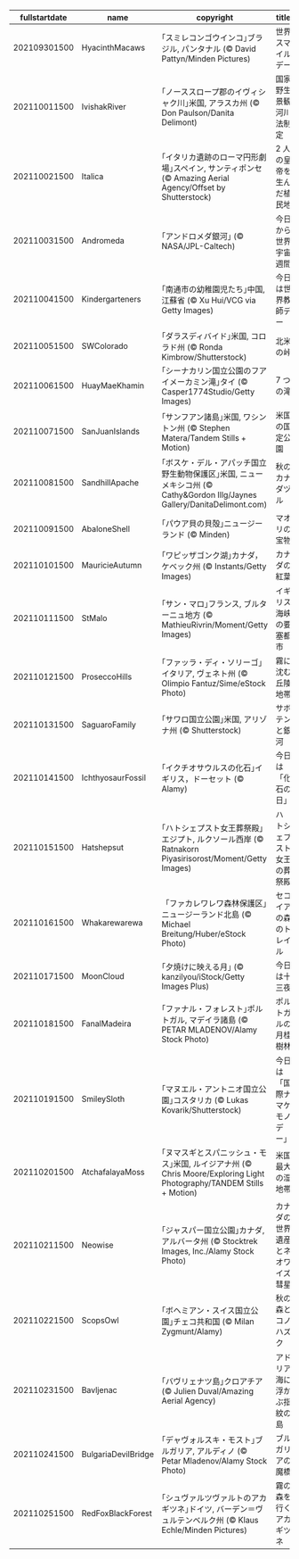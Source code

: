 |fullstartdate|name|copyright|title|image|
|--|--|--|--|--|
202109301500|HyacinthMacaws|｢スミレコンゴウインコ｣ブラジル, パンタナル (© David Pattyn/Minden Pictures)|世界スマイルデー|![](/ja-JP/2021/10/202109301500HyacinthMacaws.jpg)|
202110011500|IvishakRiver|｢ノーススロープ郡のイヴィシャク川｣米国, アラスカ州 (© Don Paulson/Danita Delimont)|国家野生景観河川法制定|![](/ja-JP/2021/10/202110011500IvishakRiver.jpg)|
202110021500|Italica|｢イタリカ遺跡のローマ円形劇場｣スペイン, サンティポンセ (© Amazing Aerial Agency/Offset by Shutterstock)|2 人の皇帝を生んだ植民地|![](/ja-JP/2021/10/202110021500Italica.jpg)|
202110031500|Andromeda|｢アンドロメダ銀河｣ (© NASA/JPL-Caltech)|今日から世界宇宙週間|![](/ja-JP/2021/10/202110031500Andromeda.jpg)|
202110041500|Kindergarteners|｢南通市の幼稚園児たち｣中国, 江蘇省 (© Xu Hui/VCG via Getty Images)|今日は世界教師デー|![](/ja-JP/2021/10/202110041500Kindergarteners.jpg)|
202110051500|SWColorado|｢ダラスディバイド｣米国, コロラド州 (© Ronda Kimbrow/Shutterstock)|北米の峠|![](/ja-JP/2021/10/202110051500SWColorado.jpg)|
202110061500|HuayMaeKhamin|｢シーナカリン国立公園のフアイメーカミン滝｣タイ (© Casper1774Studio/Getty Images)|7 つの滝|![](/ja-JP/2021/10/202110061500HuayMaeKhamin.jpg)|
202110071500|SanJuanIslands|｢サンフアン諸島｣米国, ワシントン州 (© Stephen Matera/Tandem Stills + Motion)|米国の国定公園|![](/ja-JP/2021/10/202110071500SanJuanIslands.jpg)|
202110081500|SandhillApache|｢ボスケ・デル・アパッチ国立野生動物保護区｣米国, ニューメキシコ州 (© Cathy&Gordon Illg/Jaynes Gallery/DanitaDelimont.com)|秋のカナダヅル|![](/ja-JP/2021/10/202110081500SandhillApache.jpg)|
202110091500|AbaloneShell|｢パウア貝の貝殻｣ニュージーランド (© Minden)|マオリの宝物|![](/ja-JP/2021/10/202110091500AbaloneShell.jpg)|
202110101500|MauricieAutumn|｢ワピッザゴンク湖｣カナダ，ケベック州 (© Instants/Getty Images)|カナダの紅葉|![](/ja-JP/2021/10/202110101500MauricieAutumn.jpg)|
202110111500|StMalo|｢サン・マロ｣フランス, ブルターニュ地方 (© MathieuRivrin/Moment/Getty Images)|イギリス海峡の要塞都市|![](/ja-JP/2021/10/202110111500StMalo.jpg)|
202110121500|ProseccoHills|｢ファッラ・ディ・ソリーゴ｣イタリア, ヴェネト州 (© Olimpio Fantuz/Sime/eStock Photo)|霧に沈む丘陵地帯|![](/ja-JP/2021/10/202110121500ProseccoHills.jpg)|
202110131500|SaguaroFamily|｢サワロ国立公園｣米国, アリゾナ州 (© Shutterstock)|サボテンと銀河|![](/ja-JP/2021/10/202110131500SaguaroFamily.jpg)|
202110141500|IchthyosaurFossil|｢イクチオサウルスの化石｣イギリス，ドーセット (© Alamy)|今日は「化石の日」|![](/ja-JP/2021/10/202110141500IchthyosaurFossil.jpg)|
202110151500|Hatshepsut|｢ハトシェプスト女王葬祭殿｣エジプト, ルクソール西岸 (© Ratnakorn Piyasirisorost/Moment/Getty Images)|ハトシェプスト女王の葬祭殿|![](/ja-JP/2021/10/202110151500Hatshepsut.jpg)|
202110161500|Whakarewarewa|「ファカレワレワ森林保護区｣ニュージーランド北島 (© Michael Breitung/Huber/eStock Photo)|セコイアの森のトレイル|![](/ja-JP/2021/10/202110161500Whakarewarewa.jpg)|
202110171500|MoonCloud|｢夕焼けに映える月｣ (© kanzilyou/iStock/Getty Images Plus)|今日は十三夜|![](/ja-JP/2021/10/202110171500MoonCloud.jpg)|
202110181500|FanalMadeira|｢ファナル・フォレスト｣ポルトガル, マデイラ諸島 (© PETAR MLADENOV/Alamy Stock Photo)|ポルトガルの月桂樹林|![](/ja-JP/2021/10/202110181500FanalMadeira.jpg)|
202110191500|SmileySloth|｢マヌエル・アントニオ国立公園｣コスタリカ (© Lukas Kovarik/Shutterstock)|今日は「国際ナマケモノデー」|![](/ja-JP/2021/10/202110191500SmileySloth.jpg)|
202110201500|AtchafalayaMoss|｢ヌマスギとスパニッシュ・モス｣米国, ルイジアナ州 (© Chris Moore/Exploring Light Photography/TANDEM Stills + Motion)|米国最大の湿地帯|![](/ja-JP/2021/10/202110201500AtchafalayaMoss.jpg)|
202110211500|Neowise|｢ジャスパー国立公園｣カナダ, アルバータ州 (© Stocktrek Images, Inc./Alamy Stock Photo)|カナダの世界遺産とネオワイズ彗星|![](/ja-JP/2021/10/202110211500Neowise.jpg)|
202110221500|ScopsOwl|｢ボヘミアン・スイス国立公園｣チェコ共和国 (© Milan Zygmunt/Alamy)|秋の森とコノハズク|![](/ja-JP/2021/10/202110221500ScopsOwl.jpg)|
202110231500|Bavljenac|｢バヴリェナツ島｣クロアチア (© Julien Duval/Amazing Aerial Agency)|アドリア海に浮かぶ指紋の島|![](/ja-JP/2021/10/202110231500Bavljenac.jpg)|
202110241500|BulgariaDevilBridge|｢デャヴォルスキ・モスト｣ブルガリア, アルディノ (© Petar Mladenov/Alamy Stock Photo)|ブルガリアの魔橋|![](/ja-JP/2021/10/202110241500BulgariaDevilBridge.jpg)|
202110251500|RedFoxBlackForest|｢シュヴァルツヴァルトのアカギツネ｣ドイツ, バーデン＝ヴュルテンベルク州 (© Klaus Echle/Minden Pictures)|霧の森を行くアカギツネ|![](/ja-JP/2021/10/202110251500RedFoxBlackForest.jpg)|
